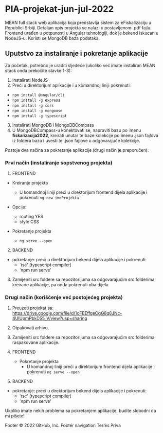 # PIA-projekat-jun-jul-2022
MEAN full stack web aplikacija koja predstavlja sistem za eFiskalizaciju u Republici Srbiji. Detaljan opis projekta se nalazi u postavljenom .pdf fajlu.
Frontend urađen u potpunosti u Angular tehnologiji, dok je bekend iskucan u NodeJS-u. Koristi se MongoDB baza podataka.

## Uputstvo za instaliranje i pokretanje aplikacije ##

Za početak, potrebno je uraditi sljedeće (ukoliko već imate instaliran MEAN stack onda prekočite stavke 1-3):

1. Instalirati NodeJS
2. Preći u direktorijum aplikacije i u komandnoj liniji pokrenuti: 
  - `npm install @angular/cli`
  - `npm install -g express`
  - `npm install -g cors`
  - `npm install -g mongoose`
  - `npm install -g typescript`
3. Instalirati MongoDB i MongoDBCompass
4. U MongoDBCompass-u konektovati se, napraviti bazu po imenu **fiskalizacija2022**, kreirati unutar te baze kolekcije po imenu .json fajlova iz foldera baza i uvesti te .json fajlove u odgovarajuće kolekcije.

Postoje dva načina za pokretanje aplikacije (drugi način je preporučen):

### Prvi način (instaliranje sopstvenog projekta) ###

1. FRONTEND
  - Kreiranje projekta
	  - U komandnoj liniji preći u direktorijum frontend dijela aplikacije i pokrenuti `ng new imeProjekta`
	
  - Opcije:
    - routing YES
    - style CSS

   - Pokretanje projekta
      - `ng serve --open`

2. BACKEND

 - pokretanje: preći u direktorijum bekend dijela aplikacije i pokrenuti:
	  - 'tsc' (typescript compiler)
	  - 'npm run serve'
    
3. Zamijeniti src foldere sa repozitorijuma sa odgovarajućim src folderima kreirane aplikacije, pa onda pokrenuti oba dijela.


### Drugi način (korišćenje već postojećeg projekta) ###
  
1. Preuzeti projekat sa: https://drive.google.com/file/d/1oFEEffgeCgG8q8JNc-4UIUpmPbkD55_V/view?usp=sharing

2. Otpakovati arhivu.

3. Zamijeniti src foldere sa repozitorijuma sa odgovarajućim src folderima raspakovane aplikacije.

4. FRONTEND
   - Pokretanje projekta
      - U komandnoj liniji preći u direktorijum frontend dijela aplikacije i pokrenuti `ng serve --open`

5. BACKEND
 - pokretanje: preći u direktorijum bekend dijela aplikacije i pokrenuti:
	  - 'tsc' (typescript compiler)
	  - 'npm run serve'
    
    
    
Ukoliko imate nekih problema sa pokretanjem aplikacije, budite slobodni da mi pišete!

Footer
© 2022 GitHub, Inc.
Footer navigation
Terms
Priva
